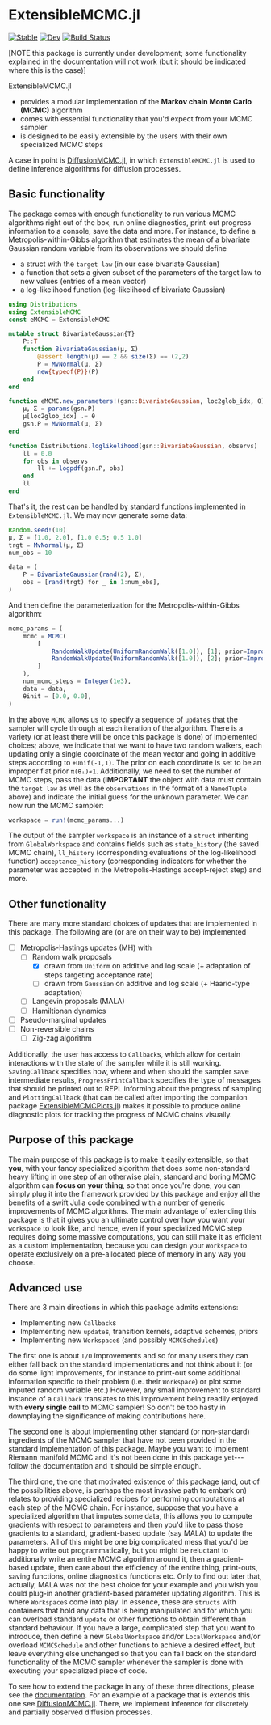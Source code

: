 # ExtensibleMCMC.jl

[![Stable](https://img.shields.io/badge/docs-stable-blue.svg)](https://JuliaDiffusionBayes.github.io/ExtensibleMCMC.jl/stable)
[![Dev](https://img.shields.io/badge/docs-dev-blue.svg)](https://JuliaDiffusionBayes.github.io/ExtensibleMCMC.jl/dev)
[![Build Status](https://travis-ci.com/JuliaDiffusionBayes/ExtensibleMCMC.jl.svg?branch=master)](https://travis-ci.com/JuliaDiffusionBayes/ExtensibleMCMC.jl)

[NOTE this package is currently under development; some functionality explained in the documentation will not work (but it should be indicated where this is the case)]

ExtensibleMCMC.jl
- provides a modular implementation of the **Markov chain Monte Carlo (MCMC)** algorithm
- comes with essential functionality that you'd expect from your MCMC sampler
- is designed to be easily extensible by the users with their own specialized MCMC steps

A case in point is [DiffusionMCMC.jl](https://github.com/JuliaDiffusionBayes/DiffusionMCMC.jl), in which `ExtensibleMCMC.jl` is used to define inference algorithms for diffusion processes.

## Basic functionality
The package comes with enough functionality to run various MCMC algorithms right out of the box, run online diagnostics, print-out progress information to a console, save the data and more. For instance, to define a Metropolis-within-Gibbs algorithm that estimates the mean of a bivariate Gaussian random variable from its observations we should define
- a struct with the `target law` (in our case bivariate Gaussian)
- a function that sets a given subset of the parameters of the target law to new values (entries of a mean vector)
- a log-likelihood function (log-likelihood of bivariate Gaussian)
```julia
using Distributions
using ExtensibleMCMC
const eMCMC = ExtensibleMCMC

mutable struct BivariateGaussian{T}
    P::T
    function BivariateGaussian(μ, Σ)
        @assert length(μ) == 2 && size(Σ) == (2,2)
        P = MvNormal(μ, Σ)
        new{typeof(P)}(P)
    end
end

function eMCMC.new_parameters!(gsn::BivariateGaussian, loc2glob_idx, θ)
    μ, Σ = params(gsn.P)
    μ[loc2glob_idx] .= θ
    gsn.P = MvNormal(μ, Σ)
end

function Distributions.loglikelihood(gsn::BivariateGaussian, observs)
    ll = 0.0
    for obs in observs
        ll += logpdf(gsn.P, obs)
    end
    ll
end
```
That's it, the rest can be handled by standard functions implemented in `ExtensibleMCMC.jl`. We may now generate some data:
```julia
Random.seed!(10)
μ, Σ = [1.0, 2.0], [1.0 0.5; 0.5 1.0]
trgt = MvNormal(μ, Σ)
num_obs = 10

data = (
    P = BivariateGaussian(rand(2), Σ),
    obs = [rand(trgt) for _ in 1:num_obs],
)
```
And then define the parameterization for the Metropolis-within-Gibbs algorithm:
```julia
mcmc_params = (
    mcmc = MCMC(
        [
            RandomWalkUpdate(UniformRandomWalk([1.0]), [1]; prior=ImproperPrior()),
            RandomWalkUpdate(UniformRandomWalk([1.0]), [2]; prior=ImproperPrior()),
        ]
    ),
    num_mcmc_steps = Integer(1e3),
    data = data,
    θinit = [0.0, 0.0],
)
```
In the above `MCMC` allows us to specify a sequence of `updates` that the sampler will cycle through at each iteration of the algorithm. There is a variety (or at least there will be once this package is done) of implemented choices; above, we indicate that we want to have two random walkers, each updating only a single coordinate of the mean vector and going in additive steps according to `+Unif(-1,1)`. The prior on each coordinate is set to be an improper flat prior `π(θᵢ)∝1`. Additionally, we need to set the number of MCMC steps, pass the data (**IMPORTANT** the object with data must contain the `target law` as well as the `observations` in the format of a `NamedTuple` above) and indicate the initial guess for the unknown parameter. We can now run the MCMC sampler:
```julia
workspace = run!(mcmc_params...)
```
The output of the sampler `workspace` is an instance of a `struct` inheriting from `GlobalWorkspace` and contains fields such as `state_history` (the saved MCMC chain), `ll_history` (corresponding evaluations of the log-likelihood function) `acceptance_history` (corresponding indicators for whether the parameter was accepted in the Metropolis-Hastings accept-reject step) and more.

## Other functionality
There are many more standard choices of updates that are implemented in this package. The following are (or are on their way to be) implemented
- [ ] Metropolis-Hastings updates (MH) with
    - [ ] Random walk proposals
        - [x] drawn from `Uniform` on additive and log scale (+ adaptation of steps targeting acceptance rate)
        - [ ] drawn from `Gaussian` on additive and log scale (+ Haario-type adaptation)
    - [ ] Langevin proposals (MALA)
    - [ ] Hamiltionan dynamics
- [ ] Pseudo-marginal updates
- [ ] Non-reversible chains
    - [ ] Zig-zag algorithm

Additionally, the user has access to `Callback`s, which allow for certain interactions with the state of the sampler while it is still working. `SavingCallback` specifies how, where and when should the sampler save intermediate results, `ProgressPrintCallback` specifies the type of messages that should be printed out to REPL informing about the progress of sampling and `PlottingCallback` (that can be called after importing the companion package [ExtensibleMCMCPlots.jl](https://github.com/JuliaDiffusionBayes/ExtensibleMCMCPlots.jl)) makes it possible to produce online diagnostic plots for tracking the progress of MCMC chains visually.

## Purpose of this package
The main purpose of this package is to make it easily extensible, so that **you**, with your fancy specialized algorithm that does some non-standard heavy lifting in one step of an otherwise plain, standard and boring MCMC algorithm can **focus on your thing**, so that once you're done, you can simply plug it into the framework provided by this package and enjoy all the benefits of a swift Julia code combined with a number of generic improvements of MCMC algorithms. The main advantage of extending this package is that it gives you an ultimate control over how you want your `workspace` to look like, and hence, even if your specialized MCMC step requires doing some massive computations, you can still make it as efficient as a custom implementation, because you can design your `Workspace` to operate exclusively on a pre-allocated piece of memory in any way you choose.

## Advanced use
There are 3 main directions in which this package admits extensions:
- Implementing new `Callback`s
- Implementing new `update`s, transition kernels, adaptive schemes, priors
- Implementing new `Workspace`s (and possibly `MCMCSchedule`s)

The first one is about `I/O` improvements and so for many users they can either fall back on the standard implementations and not think about it (or do some light improvements, for instance to print-out some additional information specific to their problem (i.e. their `Workspace`) or plot some imputed random variable etc.) However, any small improvement to standard instance of a `Callback` translates to this improvement being readily enjoyed with **every single call** to MCMC sampler! So don't be too hasty in downplaying the significance of making contributions here.

The second one is about implementing other standard (or non-standard) ingredients of the MCMC sampler that have not been provided in the standard implementation of this package. Maybe you want to implement Riemann manifold MCMC and it's not been done in this package yet---follow the documentation and it should be simple enough.

The third one, the one that motivated existence of this package (and, out of the possibilities above, is perhaps the most invasive path to embark on) relates to providing specialized recipes for performing computations at each step of the MCMC chain. For instance, suppose that you have a specialized algorithm that imputes some data, this allows you to compute gradients with respect to parameters and then you'd like to pass those gradients to a standard, gradient-based update (say MALA) to update the parameters. All of this might be one big complicated mess that you'd be happy to write out programmatically, but you might be reluctant to additionally write an entire MCMC algorithm around it, then a gradient-based update, then care about the efficiency of the entire thing, print-outs, saving functions, online diagnostics functions etc. Only to find out later that, actually, MALA was not the best choice for your example and you wish you could plug-in another gradient-based parameter updating algorithm. This is where `Workspace`s come into play. In essence, these are `structs` with containers that hold any data that is being manipulated and for which you can overload standard `update` or other functions to obtain different than standard behaviour. If you have a large, complicated step that you want to introduce, then define a new `GlobalWorkspace` and/or `LocalWorkspace` and/or overload `MCMCSchedule` and other functions to achieve a desired effect, but leave everything else unchanged so that you can fall back on the standard functionality of the MCMC sampler whenever the sampler is done with executing your specialized piece of code.

To see how to extend the package in any of these three directions, please see the [documentation](https://JuliaDiffusionBayes.github.io/ExtensibleMCMC.jl/dev). For an example of a package that is extends this one see [DiffusionMCMC.jl](https://github.com/JuliaDiffusionBayes/DiffusionMCMC.jl). There, we implement inference for discretely and partially observed diffusion processes.
